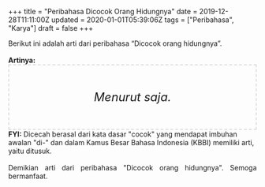 +++
title = "Peribahasa Dicocok Orang Hidungnya"
date = 2019-12-28T11:11:00Z
updated = 2020-01-01T05:39:06Z
tags = ["Peribahasa", "Karya"]
draft = false
+++

<div dir="ltr" style="text-align: left;" trbidi="on"><div style="text-align: justify;">Berikut ini adalah arti dari peribahasa “Dicocok orang hidungnya”.</div><br /><div style="text-align: justify;"><b>Artinya:</b></div><div style="border: 2px dashed #ddd; font-size: 24px; height: auto; margin: 0 auto; padding: 50px; text-align: center; width: auto;"><i>Menurut saja.</i></div><b>FYI:</b> Dicecah berasal dari kata dasar "cocok" yang mendapat imbuhan awalan "di-" dan dalam Kamus Besar Bahasa Indonesia (KBBI) memiliki arti, yaitu ditusuk.<br /><br /><div style="text-align: justify;">Demikian arti dari peribahasa "Dicocok orang hidungnya". Semoga bermanfaat.</div></div>
